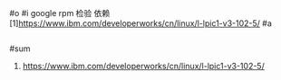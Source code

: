 #o
#i
google rpm 检验 依赖
[1]https://www.ibm.com/developerworks/cn/linux/l-lpic1-v3-102-5/
#a
```
```
#sum
1. https://www.ibm.com/developerworks/cn/linux/l-lpic1-v3-102-5/
